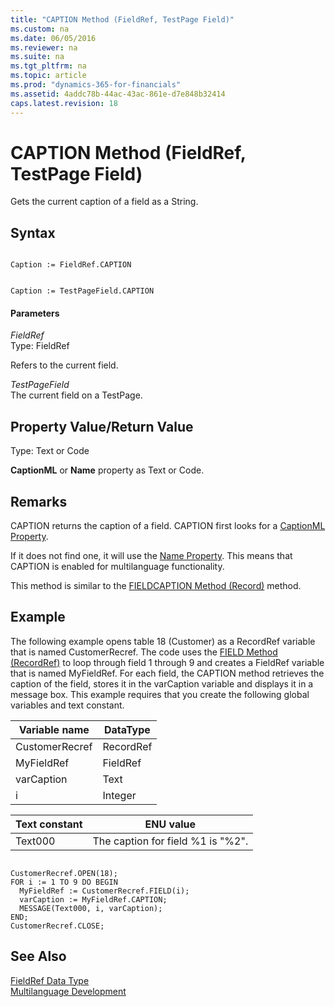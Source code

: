 ```yaml
---
title: "CAPTION Method (FieldRef, TestPage Field)"
ms.custom: na
ms.date: 06/05/2016
ms.reviewer: na
ms.suite: na
ms.tgt_pltfrm: na
ms.topic: article
ms.prod: "dynamics-365-for-financials"
ms.assetid: 4addc78b-44ac-43ac-861e-d7e848b32414
caps.latest.revision: 18
---
```

# CAPTION Method (FieldRef, TestPage Field)
Gets the current caption of a field as a String.  
  
## Syntax  
  
```  
  
Caption := FieldRef.CAPTION  
```  
  
```  
  
Caption := TestPageField.CAPTION  
```  
  
#### Parameters  
 *FieldRef*  
 Type: FieldRef  
  
 Refers to the current field.  
  
 *TestPageField*  
 The current field on a TestPage.  
  
## Property Value/Return Value  
 Type: Text or Code  
  
 **CaptionML** or **Name** property as Text or Code.  
  
## Remarks  
 CAPTION returns the caption of a field. CAPTION first looks for a [CaptionML Property](../properties/devenv-CaptionML-Property.md).  
  
 If it does not find one, it will use the [Name Property](../properties/devenv-Name-Property.md). This means that CAPTION is enabled for multilanguage functionality.  
  
 This method is similar to the [FIELDCAPTION Method \(Record\)](devenv-FIELDCAPTION-Method-Record.md) method.  
  
## Example  
 The following example opens table 18 \(Customer\) as a RecordRef variable that is named CustomerRecref. The code uses the [FIELD Method \(RecordRef\)](devenv-FIELD-Method-RecordRef.md) to loop through field 1 through 9 and creates a FieldRef variable that is named MyFieldRef. For each field, the CAPTION method retrieves the caption of the field, stores it in the varCaption variable and displays it in a message box. This example requires that you create the following global variables and text constant.  
  
|Variable name|DataType|  
|-------------------|--------------|  
|CustomerRecref|RecordRef|  
|MyFieldRef|FieldRef|  
|varCaption|Text|  
|i|Integer|  
  
|Text constant|ENU value|  
|-------------------|---------------|  
|Text000|The caption for field %1 is "%2".|  
  
```  
  
CustomerRecref.OPEN(18);  
FOR i := 1 TO 9 DO BEGIN  
  MyFieldRef := CustomerRecref.FIELD(i);  
  varCaption := MyFieldRef.CAPTION;  
  MESSAGE(Text000, i, varCaption);  
END;  
CustomerRecref.CLOSE;  
```  
  
## See Also  
 [FieldRef Data Type](../datatypes/devenv-FieldRef-Data-Type.md)   
 [Multilanguage Development](Multilanguage-Development.md)